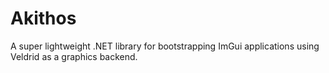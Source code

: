 # Akithos
A super lightweight .NET library for bootstrapping ImGui applications using Veldrid as a graphics backend.
